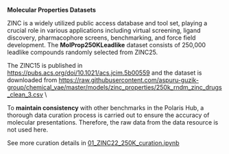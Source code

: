 **Molecular Properties Datasets**

ZINC is a widely utilized public access database and tool set, playing a crucial role in various applications including virtual screening, ligand discovery, pharmacophore screens, benchmarking, and force field development. The **MolProp250KLeadlike** dataset consists of 250,000 leadlike compounds randomly selected from ZINC25.

The ZINC15 is published in https://pubs.acs.org/doi/10.1021/acs.jcim.5b00559 and the dataset is downloaded from https://raw.githubusercontent.com/aspuru-guzik-group/chemical_vae/master/models/zinc_properties/250k_rndm_zinc_drugs_clean_3.csv \

To **maintain consistency** with other benchmarks in the Polaris Hub, a thorough data curation process is carried out to ensure the accuracy of molecular presentations.
Therefore, the raw data from the data resource is not used here. 

See more curation details in [01_ZINC22_250K_curation.ipynb](https://github.com/polaris-hub/polaris-recipes/blob/mvp/02_MolProp/01_ZINC22_250K_curation.ipynb)
